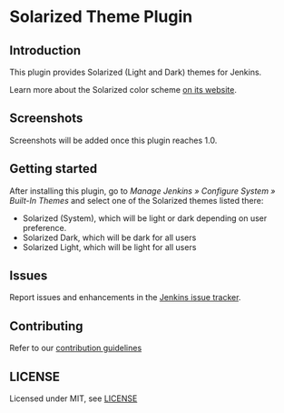 # Solarized Theme Plugin

## Introduction

This plugin provides Solarized (Light and Dark) themes for Jenkins.

Learn more about the Solarized color scheme [on its website](https://ethanschoonover.com/solarized).

## Screenshots

Screenshots will be added once this plugin reaches 1.0.

## Getting started

After installing this plugin, go to _Manage Jenkins » Configure System » Built-In Themes_ and select one of the Solarized themes listed there:

* Solarized (System), which will be light or dark depending on user preference.
* Solarized Dark, which will be dark for all users
* Solarized Light, which will be light for all users

## Issues

Report issues and enhancements in the [Jenkins issue tracker](https://issues.jenkins-ci.org/).

## Contributing

Refer to our [contribution guidelines](https://github.com/jenkinsci/.github/blob/master/CONTRIBUTING.md)

## LICENSE

Licensed under MIT, see [LICENSE](LICENSE.md)

